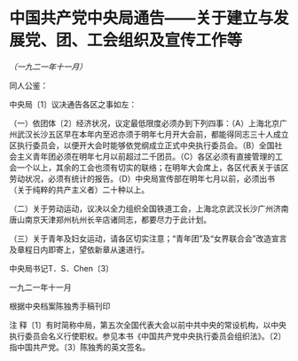 # 中国共产党中央局通告——关于建立与发展党、团、工会组织及宣传工作等

*（一九二一年十一月）*

同人公鉴：

中央局〔1〕议决通告各区之事如左：

（一）依团体〔2〕经济状况，议定最低限度必须办到下列四事：（A）上海北京广州武汉长沙五区早在本年内至迟亦须于明年七月开大会前，都能得同志三十人成立区执行委员会，以便开大会时能够依党纲成立正式中央执行委员会。（B）全国社会主义青年团必须在明年七月以前超过二千团员。（C）各区必须有直接管理的工会一个以上，其余的工会也须有切实的联络；在明年大会席上，各区代表关于该区劳动状况，必须有统计的报告。（D）中央局宣传部在明年七月以前，必须出书（关于纯粹的共产主义者）二十种以上。

（二）关于劳动运动，议决以全力组织全国铁道工会，上海北京武汉长沙广州济南唐山南京天津郑州杭州长辛店诸同志，都要尽力于此计划。

（三）关于青年及妇女运动，请各区切实注意；“青年团”及“女界联合会”改造宣言及章程日内即寄上，望依新章从速进行。

中央局书记T．S．Chen〔3〕

一九二一年十一月

根据中央档案陈独秀手稿刊印

注 释〔1〕有时简称中局，第五次全国代表大会以前中共中央的常设机构，以中央执行委员会名义行使职权。参见本书《中国共产党中央执行委员会组织法》。〔2〕指中国共产党。〔3〕陈独秀的英文签名。